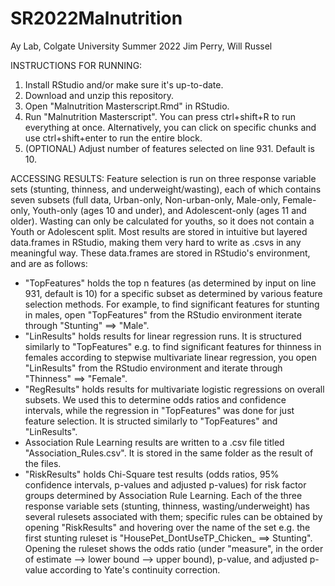 # SR2022Malnutrition
Ay Lab, Colgate University
Summer 2022
Jim Perry, Will Russel

INSTRUCTIONS FOR RUNNING:
1. Install RStudio and/or make sure it's up-to-date.
2. Download and unzip this repository. 
3. Open "Malnutrition Masterscript.Rmd" in RStudio. 
4. Run "Malnutrition Masterscript". You can press ctrl+shift+R to run everything at once. Alternatively, you can click on specific chunks and use ctrl+shift+enter to run the entire block.
5. (OPTIONAL) Adjust number of features selected on line 931. Default is 10.

ACCESSING RESULTS:
Feature selection is run on three response variable sets (stunting, thinness, and underweight/wasting), each of which contains seven subsets (full data, Urban-only, Non-urban-only, Male-only, Female-only, Youth-only (ages 10 and under), and Adolescent-only (ages 11 and older). Wasting can only be calculated for youths, so it does not contain a Youth or Adolescent split. Most results are stored in intuitive but layered data.frames in RStudio, making them very hard to write as .csvs in any meaningful way. These data.frames are stored in RStudio's environment, and are as follows:
  - "TopFeatures" holds the top n features (as determined by input on line 931, default is 10) for a specific subset as determined by various feature selection methods. For example, to find significant features for stunting in males, open "TopFeatures" from the RStudio environment iterate through "Stunting" ==> "Male".
  - "LinResults" holds results for linear regression runs. It is structured similarly to "TopFeatures" e.g. to find significant features for thinness in females according to stepwise multivariate linear regression, you open "LinResults" from the RStudio environment and iterate through "Thinness" ==> "Female".
  - "RegResults" holds results for multivariate logistic regressions on overall subsets. We used this to determine odds ratios and confidence intervals, while the regression in "TopFeatures" was done for just feature selection. It is structed similarly to "TopFeatures" and "LinResults".
  - Association Rule Learning results are written to a .csv file titled "Association_Rules.csv". It is stored in the same folder as the result of the files.
  - "RiskResults" holds Chi-Square test results (odds ratios, 95% confidence intervals, p-values and adjusted p-values) for risk factor groups determined by Association Rule Learning. Each of the three response variable sets (stunting, thinness, wasting/underweight) has several rulesets associated with them; specific rules can be obtained by opening "RiskResults" and hovering over the name of the set e.g. the first stunting ruleset is "HousePet_DontUseTP_Chicken_ ==> Stunting". Opening the ruleset shows the odds ratio (under "measure", in the order of estimate --> lower bound --> upper bound), p-value, and adjusted p-value according to Yate's continuity correction.
